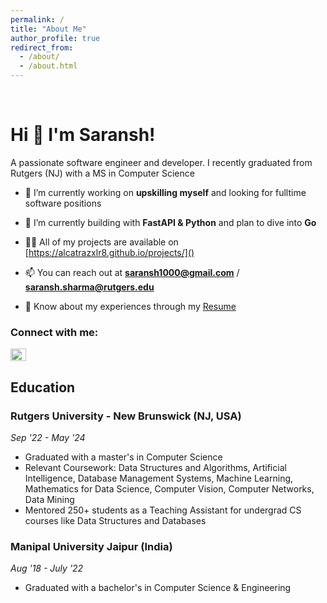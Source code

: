 ```yaml
---
permalink: /
title: "About Me"
author_profile: true
redirect_from: 
  - /about/
  - /about.html
---
```

<br>

Hi 👋 I'm Saransh!
======
A passionate software engineer and developer. I recently graduated from Rutgers (NJ) with a MS in Computer Science


- 🔭 I’m currently working on **upskilling myself** and looking for fulltime software positions

- 🌱 I’m currently building with **FastAPI & Python** and plan to dive into **Go**

- 👨‍💻 All of my projects are available on [https://alcatrazxlr8.github.io/projects/]()

- 📫 You can reach out at **[saransh1000@gmail.com]()** / **[saransh.sharma@rutgers.edu]()**

- 📄 Know about my experiences through my [Resume](https://alcatrazxlr8.github.io/resume)

<h3 align="left">Connect with me:</h3>
<p align="left">
<a href="https://linkedin.com/in/alcatrazxlr8" target="blank"><img align="center" src="https://raw.githubusercontent.com/rahuldkjain/github-profile-readme-generator/master/src/images/icons/Social/linked-in-alt.svg" alt="alcatrazxlr8" height="20" width="25" /></a>
</p>

Education
------
### Rutgers University - New Brunswick (NJ, USA)
_Sep '22 - May '24_
- Graduated with a master's in Computer Science
- Relevant Coursework: Data Structures and Algorithms, Artificial Intelligence, Database Management Systems, Machine Learning, Mathematics for
Data Science, Computer Vision, Computer Networks, Data Mining
- Mentored 250+ students as a Teaching Assistant for undergrad CS courses like Data Structures and Databases

### Manipal University Jaipur (India)
_Aug '18 - July '22_
- Graduated with a bachelor's in Computer Science & Engineering